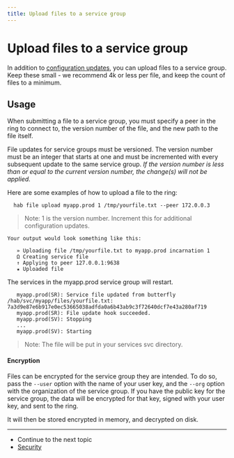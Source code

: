 ```yaml
---
title: Upload files to a service group
---
```


# Upload files to a service group
In addition to [configuration updates](/docs/run-packages-apply-config-updates), you can upload files to a service group. Keep these small - we recommend 4k or less per file, and keep the count of files to a minimum.

## Usage

When submitting a file to a service group, you must specify a peer in the ring to connect to, the version number of the file, and the new path to the file itself.

File updates for service groups must be versioned. The version number must be an integer that starts at one and must be incremented with every subsequent update to the same service group. *If the version number is less than or equal to the current version number, the change(s) will not be applied.*

Here are some examples of how to upload a file to the ring:

      hab file upload myapp.prod 1 /tmp/yourfile.txt --peer 172.0.0.3

  > Note: 1 is the version number. Increment this for additional configuration updates.

    Your output would look something like this:

       » Uploading file /tmp/yourfile.txt to myapp.prod incarnation 1
       Ω Creating service file
       ↑ Applying to peer 127.0.0.1:9638
       ★ Uploaded file

  The services in the myapp.prod service group will restart.

       myapp.prod(SR): Service file updated from butterfly /hab/svc/myapp/files/yourfile.txt: 7a3d9e87e6b917e0ec53665038adfda0a6b43ab9c3f72640dcf7e43a280af719
       myapp.prod(SR): File update hook succeeded.
       myapp.prod(SV): Stopping
       ...
       myapp.prod(SV): Starting

  > Note: The file will be put in your services svc directory.

#### Encryption

Files can be encrypted for the service group they are intended. To do so, pass the `--user` option with the name of your user key, and the `--org` option with the organization of the service group. If you have the public key for the service group, the data will be encrypted for that key, signed with your user key, and sent to the ring.

It will then be stored encrypted in memory, and decrypted on disk.

<hr>
<ul class="main-content--link-nav">
  <li>Continue to the next topic</li>
  <li><a href="/docs/run-packages-security">Security</a></li>
</ul>
